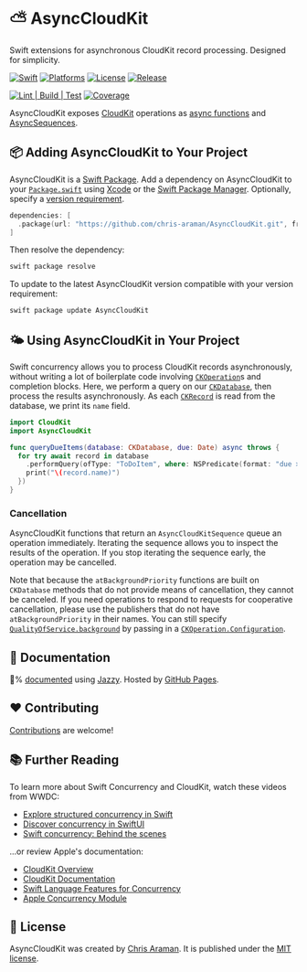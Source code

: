 # ⛅️ AsyncCloudKit

Swift extensions for asynchronous CloudKit record processing. Designed for simplicity.

[![Swift](https://img.shields.io/endpoint?label=swift&logo=swift&style=flat-square&url=https%3A%2F%2Fswiftpackageindex.com%2Fapi%2Fpackages%2Fchris-araman%2FAsyncCloudKit%2Fbadge%3Ftype%3Dswift-versions)](https://swiftpackageindex.com/chris-araman/AsyncCloudKit)
[![Platforms](https://img.shields.io/endpoint?label=platforms&logo=apple&style=flat-square&url=https%3A%2F%2Fswiftpackageindex.com%2Fapi%2Fpackages%2Fchris-araman%2FAsyncCloudKit%2Fbadge%3Ftype%3Dplatforms)](https://swiftpackageindex.com/chris-araman/AsyncCloudKit)
[![License](https://img.shields.io/github/license/chris-araman/AsyncCloudKit?style=flat-square&color=informational)](https://github.com/chris-araman/AsyncCloudKit/blob/main/LICENSE.md)
[![Release](https://img.shields.io/github/v/tag/chris-araman/AsyncCloudKit?style=flat-square&color=informational&label=release&sort=semver)](https://github.com/chris-araman/AsyncCloudKit/releases)

[![Lint | Build | Test](https://img.shields.io/github/workflow/status/chris-araman/AsyncCloudKit/Continuous%20Integration/main?style=flat-square&logo=github&label=lint%20%7C%20build%20%7C%20test)](https://github.com/chris-araman/AsyncCloudKit/actions/workflows/ci.yml?query=branch%3Amain)
[![Coverage](https://img.shields.io/codecov/c/github/chris-araman/AsyncCloudKit/main?style=flat-square&color=informational)](https://app.codecov.io/gh/chris-araman/AsyncCloudKit/)

AsyncCloudKit exposes [CloudKit](https://developer.apple.com/documentation/cloudkit) operations as
[async functions](https://docs.swift.org/swift-book/LanguageGuide/Concurrency.html#ID639) and
[AsyncSequences](https://docs.swift.org/swift-book/LanguageGuide/Concurrency.html#ID640).

## 📦 Adding AsyncCloudKit to Your Project

AsyncCloudKit is a [Swift Package](https://developer.apple.com/documentation/swift_packages).
Add a dependency on AsyncCloudKit to your
[`Package.swift`](https://docs.swift.org/package-manager/PackageDescription/PackageDescription.html) using
[Xcode](https://developer.apple.com/documentation/xcode/adding_package_dependencies_to_your_app) or the
[Swift Package Manager](https://swift.org/package-manager/). Optionally, specify a
[version requirement](https://docs.swift.org/package-manager/PackageDescription/PackageDescription.html#package-dependency-requirement).

```swift
dependencies: [
  .package(url: "https://github.com/chris-araman/AsyncCloudKit.git", from: "1.0.0")
]
```

Then resolve the dependency:

```bash
swift package resolve
```

To update to the latest AsyncCloudKit version compatible with your version requirement:

```bash
swift package update AsyncCloudKit
```

## 🌤 Using AsyncCloudKit in Your Project

Swift concurrency allows you to process CloudKit records asynchronously, without writing a lot of boilerplate code involving
[`CKOperation`](https://developer.apple.com/documentation/cloudkit/ckoperation/)s and completion blocks.
Here, we perform a query on our
[`CKDatabase`](https://developer.apple.com/documentation/cloudkit/ckdatabase), then process the results
asynchronously. As each [`CKRecord`](https://developer.apple.com/documentation/cloudkit/ckrecord) is read from the
database, we print its `name` field.

```swift
import CloudKit
import AsyncCloudKit

func queryDueItems(database: CKDatabase, due: Date) async throws {
  for try await record in database
    .performQuery(ofType: "ToDoItem", where: NSPredicate(format: "due >= %@", due)) { (record: CKRecord) in
    print("\(record.name)")
  })
}
```

### Cancellation

AsyncCloudKit functions that return an `AsyncCloudKitSequence` queue an operation immediately. Iterating
the sequence allows you to inspect the results of the operation. If you stop iterating the sequence early,
the operation may be cancelled.

Note that because the `atBackgroundPriority` functions are built on `CKDatabase` methods that do not provide means of
cancellation, they cannot be canceled. If you need operations to respond to requests for cooperative cancellation,
please use the publishers that do not have `atBackgroundPriority` in their names. You can still specify
[`QualityOfService.background`](https://developer.apple.com/documentation/foundation/qualityofservice/background)
by passing in a
[`CKOperation.Configuration`](https://developer.apple.com/documentation/cloudkit/ckoperation/configuration).

## 📘 Documentation

💯% [documented](https://asynccloudkit.hiddenplace.dev) using [Jazzy](https://github.com/realm/jazzy).
Hosted by [GitHub Pages](https://pages.github.com).

## ❤️ Contributing

[Contributions](https://github.com/chris-araman/AsyncCloudKit/blob/main/CONTRIBUTING.md) are welcome!

## 📚 Further Reading

To learn more about Swift Concurrency and CloudKit, watch these videos from WWDC:

- [Explore structured concurrency in Swift](https://developer.apple.com/videos/play/wwdc2021/10134/)
- [Discover concurrency in SwiftUI](https://developer.apple.com/videos/play/wwdc2021/10019/)
- [Swift concurrency: Behind the scenes](https://developer.apple.com/videos/play/wwdc2021/10254/)

...or review Apple's documentation:

- [CloudKit Overview](https://developer.apple.com/icloud/cloudkit/)
- [CloudKit Documentation](https://developer.apple.com/documentation/cloudkit)
- [Swift Language Features for Concurrency](https://docs.swift.org/swift-book/LanguageGuide/Concurrency.html)
- [Apple Concurrency Module](https://developer.apple.com/documentation/swift/swift_standard_library/concurrency)

## 📜 License

AsyncCloudKit was created by [Chris Araman](https://github.com/chris-araman). It is published under the
[MIT license](https://github.com/chris-araman/AsyncCloudKit/blob/main/LICENSE.md).
